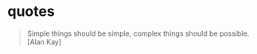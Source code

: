 ---
---

quotes
======

> Simple things should be simple, complex things should be possible. [Alan Kay]